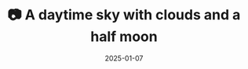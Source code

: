 ---
title: '📷 A daytime sky with clouds and a half moon'
date: '2025-01-07'
image: 'https://cdn.diblasio.social/static/photos/2025/20250107_153620.jpg'
thumbnail: 'https://cdn.diblasio.social/static/photos/2025/thumbnails/20250107_153620.jpg'
alt_text: "A daytime sky with clouds and a half moon."
tags:
  - "#Photography"
  - "#Moon"
  - "#Sky"
  - "#Clouds"
  - "#Nature"
  - "#Fujifilm"
  - "#FujiFilmXT20"
  - "#TelephotoLens"
  - "#NaturePhotography"
  - "#Lunar"
description: ''
created_date: '2025-01-07'
location: "Unknown location"
exif_data: "FUJIFILM X-T20 XF100-400mmF4.5-5.6 R LM OIS WR (1/1600 | f/5.6 | ISO 400)"
draft: false
---